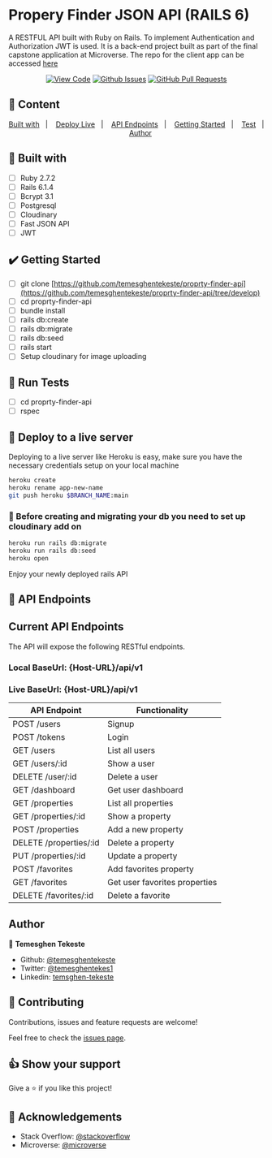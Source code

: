 # Propery Finder  JSON API (RAILS 6)

A RESTFUL API built with Ruby on Rails. To implement Authentication and Authorization JWT is used. It is a back-end project built as part of the final capstone application at Microverse. The repo for the client app can be accessed [here](https://github.com/temesghentekeste/property-finder-react)

<div align="center">

[![View Code](https://img.shields.io/badge/View%20-Code-green)](https://github.com/temesghentekeste/proprty-finder-api)
[![Github Issues](https://img.shields.io/badge/GitHub-Issues-orange)](https://github.com/temesghentekeste/proprty-finder-api/issues)
[![GitHub Pull Requests](https://img.shields.io/badge/GitHub-Pull%20Requests-blue)](https://github.com/temesghentekeste/proprty-finder-api/pulls)

</div>

## 📝 Content

<p align="center">
<a href="#with">Built with</a>&nbsp;&nbsp;&nbsp;|&nbsp;&nbsp;&nbsp;
<a href="#deploy">Deploy Live</a>&nbsp;&nbsp;&nbsp;|&nbsp;&nbsp;&nbsp;
<a href="#live">API Endpoints</a>&nbsp;&nbsp;&nbsp;|&nbsp;&nbsp;&nbsp;
<a href="#start">Getting Started</a>&nbsp;&nbsp;&nbsp;|&nbsp;&nbsp;&nbsp;
<a href="#test">Test</a>&nbsp;&nbsp;&nbsp;|&nbsp;&nbsp;&nbsp;
<a href="#author">Author</a>
</p>

## 🔧 Built with<a name = "with"></a>

- [ ] Ruby 2.7.2
- [ ] Rails 6.1.4
- [ ] Bcrypt 3.1
- [ ] Postgresql
- [ ] Cloudinary
- [ ] Fast JSON API
- [ ] JWT

## :heavy_check_mark: Getting Started <a name = "start"></a>

- [ ] git clone [https://github.com/temesghentekeste/proprty-finder-api](https://github.com/temesghentekeste/proprty-finder-api/tree/develop)
- [ ] cd proprty-finder-api
- [ ] bundle install
- [ ] rails db:create
- [ ] rails db:migrate
- [ ] rails db:seed
- [ ] rails start
- [ ] Setup cloudinary for image uploading

## :eyes: Run Tests <a name = "test"></a>

- [ ] cd proprty-finder-api
- [ ] rspec

## 🔴 Deploy to a live server <a name = "deploy"></a>


Deploying to a live server like Heroku is easy, make sure you have the necessary credentials setup on your local machine

```bash
heroku create
heroku rename app-new-name
git push heroku $BRANCH_NAME:main 
```
### 🔴 Before creating and migrating your db you need to set up cloudinary add on


```bash
heroku run rails db:migrate
heroku run rails db:seed
heroku open
```

Enjoy your newly deployed rails API

## 🔴 API Endpoints <a name = "live"></a>

## Current API Endpoints

The API will expose the following RESTful endpoints.
### Local BaseUrl: {Host-URL}/api/v1
### Live BaseUrl: {Host-URL}/api/v1

| API Endpoint                  | Functionality                |
|-------------------------------|------------------------------|
| POST /users                   | Signup                       |
| POST /tokens                  | Login                        |
| GET /users                    | List all users               |
| GET /users/:id                | Show a user                  |
| DELETE /user/:id              | Delete a user                |
| GET /dashboard                | Get user dashboard           |
| GET /properties               | List all properties          |
| GET /properties/:id           | Show a property              |
| POST /properties              | Add a new property           |
| DELETE /properties/:id        | Delete a property            |
| PUT /properties/:id           | Update a property            |
| POST /favorites               | Add favorites property       |
| GET /favorites                | Get user favorites properties|
| DELETE /favorites/:id         | Delete a favorite            |



## Author <a name = "author"></a>

👤 **Temesghen Tekeste**

- Github: [@temesghentekeste](https://github.com/temesghentekeste)
- Twitter: [@temesghentekes1](https://twitter.com/temesghentekes1)
- Linkedin: [temsghen-tekeste](https://www.linkedin.com/in/temesghentekeste/)

## 🤝 Contributing

Contributions, issues and feature requests are welcome!

Feel free to check the [issues page](https://github.com/temesghentekeste/proprty-finder-api/issues).

## 👍 Show your support

Give a ⭐️ if you like this project!

## :clap: Acknowledgements

- Stack Overflow: [@stackoverflow](https://stackoverflow.com/)
- Microverse: [@microverse](https://www.microverse.org/)

```

```

